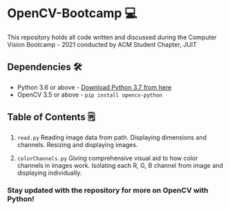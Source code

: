 # OpenCV-Bootcamp 💻
This repository holds all code written and discussed during the Computer Vision Bootcamp - 2021 conducted by ACM Student Chapter, JUIT

## Dependencies 🛠️
* Python 3.6 or above - [Download Python 3.7 from here](https://www.python.org/downloads/release/python-379/)
* OpenCV 3.5 or above - `pip install opencv-python` 

## Table of Contents 🗒️ 

1. `read.py` 
Reading image data from path. Displaying dimensions and channels. Resizing and displaying images.

2. `colorChannels.py`
Giving comprehensive visual aid to how color channels in images work. Isolating each R, G, B channel from image and displaying individually.


### Stay updated with the repository for more on OpenCV with Python!
